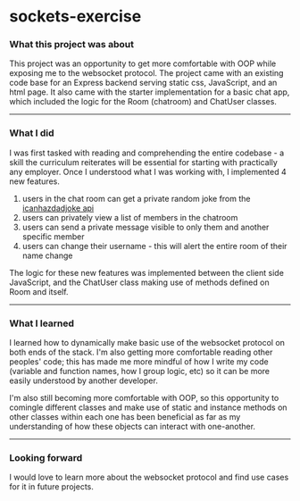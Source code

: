 # sockets-exercise

### What this project was about 

This project was an opportunity to get more comfortable with OOP while exposing me to the websocket protocol. The project came with an existing code base for an Express backend serving static css, JavaScript, and an html page. It also came with the starter implementation for a basic chat app, which included the logic for the Room (chatroom) and ChatUser classes. 

--- 

### What I did 

I was first tasked with reading and comprehending the entire codebase - a skill the curriculum reiterates will be essential for starting with practically any employer. Once I understood what I was working with, I implemented 4 new features. 

1. users in the chat room can get a private random joke from the [icanhazdadjoke api](https://icanhazdadjoke.com/api)
2. users can privately view a list of members in the chatroom 
3. users can send a private message visible to only them and another specific member 
4. users can change their username - this will alert the entire room of their name change  

The logic for these new features was implemented between the client side JavaScript, and the ChatUser class making use of methods defined on Room and itself.    

--- 

### What I learned 

I learned how to dynamically make basic use of the websocket protocol on both ends of the stack. I'm also getting more comfortable reading other peoples' code; this has made me more mindful of how I write my code (variable and function names, how I group logic, etc) so it can be more easily understood by another developer. 

I'm also still becoming more comfortable with OOP, so this opportunity to comingle different classes and make use of static and instance methods on other classes within each one has been beneficial as far as my understanding of how these objects can interact with one-another.    

--- 

### Looking forward

I would love to learn more about the websocket protocol and find use cases for it in future projects.
